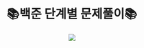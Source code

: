 
<div align=center><h1>📚백준 단계별 문제풀이📚</h1>
<img src="https://img.shields.io/badge/JAVA-007396?style=flat-square&logo=JAVA&logoColor=white" /></div>

